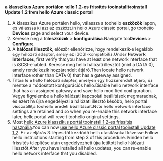 <!--author=SharS last changed: 03/17/2016-->

#### <a name="tooinstall-update-12-from-hello-azure-classic-portal"></a><span data-ttu-id="2dec6-101">a klasszikus Azure portálon hello 1.2-es frissítés tooinstall</span><span class="sxs-lookup"><span data-stu-id="2dec6-101">tooinstall Update 1.2 from hello Azure classic portal</span></span>
1. <span data-ttu-id="2dec6-102">A klasszikus Azure portálon hello, válassza a toohello **eszközök** lapon, és válassza ki azt az eszközt.</span><span class="sxs-lookup"><span data-stu-id="2dec6-102">In hello Azure classic portal, go toohello **Devices** page and select your device.</span></span>
2. <span data-ttu-id="2dec6-103">Keresse meg a túl**eszközök** > **konfigurálása**.</span><span class="sxs-lookup"><span data-stu-id="2dec6-103">Navigate too**Devices** > **Configure**.</span></span>
3. <span data-ttu-id="2dec6-104">A **hálózati illesztők**, először ellenőrizze, hogy rendelkezik-e legalább egy hálózati adapter, amely az iSCSI-kompatibilis.</span><span class="sxs-lookup"><span data-stu-id="2dec6-104">Under **Network Interfaces**, first verify that you have at least one network interface that is iSCSI-enabled.</span></span> <span data-ttu-id="2dec6-105">Keresse meg hello hálózati illesztőt (mint a DATA 0), amely rendelkezik hozzárendelt átjáró.</span><span class="sxs-lookup"><span data-stu-id="2dec6-105">Then locate hello network interface (other than DATA 0) that has a gateway assigned.</span></span>
4. <span data-ttu-id="2dec6-106">Tiltsa le a hello hálózati adapter, amelyen egy hozzárendelt átjáró, és mentse a módosított konfigurációs hello.</span><span class="sxs-lookup"><span data-stu-id="2dec6-106">Disable hello network interface that has an assigned gateway and save hello modified configuration.</span></span> <span data-ttu-id="2dec6-107">Vegye figyelembe a hello hálózati kapcsolati beállítások megmaradnak, és ezért ha újra engedélyezi a hálózati illesztő később, hello portal visszaállítja toohello eredeti beállításait.</span><span class="sxs-lookup"><span data-stu-id="2dec6-107">Note hello network interface settings are retained and so when you re-enable this network interface later, hello portal will revert toohello original settings.</span></span>
5. <span data-ttu-id="2dec6-108">Most [hello Azure klasszikus portál tooinstall 1.2-es frissítés használja](#install-update-12-via-the-azure-classic-portal).</span><span class="sxs-lookup"><span data-stu-id="2dec6-108">You can now [use hello Azure classic portal tooinstall Update 1.2](#install-update-12-via-the-azure-classic-portal).</span></span> <span data-ttu-id="2dec6-109">Ez az eljárás 3. lépés-től kezdődő hello utasításokat kövesse.</span><span class="sxs-lookup"><span data-stu-id="2dec6-109">Follow hello instructions starting from step 3 of this procedure.</span></span> <span data-ttu-id="2dec6-110">Minden hello frissítés telepítése után engedélyezheti újra letiltott hello hálózati illesztőt.</span><span class="sxs-lookup"><span data-stu-id="2dec6-110">After you have installed all hello updates, you can re-enable hello network interface that you disabled.</span></span>

